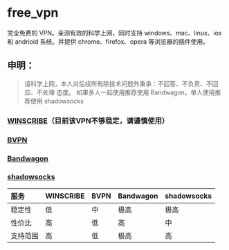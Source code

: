 ﻿# free_vpn

完全免费的 VPN。亲测有效的科学上网，同时支持 windows、mac、linux、ios 和 andrioid 系统。并提供 chrome、firefox、opera 等浏览器的插件使用。

## 申明：

> 请科学上网，本人对后续所有除技术问题外秉承：不回答、不负责、不回应、不处理 态度。
> 如果多人一起使用推荐使用 Bandwagon，单人使用推荐使用 shadowsocks

### [WINSCRIBE](https://github.com/carolcoral/free_vpn/blob/master/Winscribe.md)（目前该VPN不够稳定，请谨慎使用）

### [BVPN](https://github.com/carolcoral/free_vpn/blob/master/BVPN.md)

### [Bandwagon](https://github.com/carolcoral/free_vpn/blob/master/Bandwagon.md)

### [shadowsocks](https://github.com/carolcoral/free_vpn/blob/master/shadowsocks.md)

|服务|WINSCRIBE|BVPN|Bandwagon|shadowsocks|
|:---|:---|:---|:---|:---|
|稳定性|低|中|极高|极高|
|性价比|高|低|高|中|
|支持范围|高|低|极高|高|
